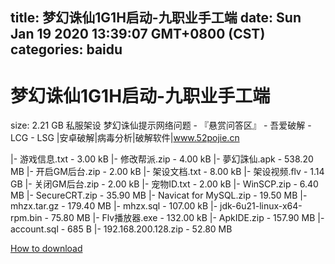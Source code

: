 
title: 梦幻诛仙1G1H启动-九职业手工端
date: Sun Jan 19 2020 13:39:07 GMT+0800 (CST)    
categories: baidu
---

# 梦幻诛仙1G1H启动-九职业手工端
size: 2.21 GB
 私服架设 梦幻诛仙提示网络问题 - 『悬赏问答区』 - 吾爱破解 - LCG - LSG |安卓破解|病毒分析|破解软件|www.52pojie.cn
 
|- 游戏信息.txt - 3.00 kB
|- 修改帮派.zip - 4.00 kB
|- 夢幻誅仙.apk - 538.20 MB
|- 开启GM后台.zip - 2.00 kB
|- 架设文档.txt - 8.00 kB
|- 架设视频.flv - 1.14 GB
|- 关闭GM后台.zip - 2.00 kB
|- 宠物ID.txt - 2.00 kB
|- WinSCP.zip - 6.40 MB
|- SecureCRT.zip - 35.90 MB
|- Navicat for MySQL.zip - 19.50 MB
|- mhzx.tar.gz - 179.40 MB
|- mhzx.sql - 107.00 kB
|- jdk-6u21-linux-x64-rpm.bin - 75.80 MB
|- Flv播放器.exe - 132.00 kB
|- ApkIDE.zip - 157.90 MB
|- account.sql - 685 B
|- 192.168.200.128.zip - 52.80 MB

[How to download](https://bpcam.bemobtrk.com/go/2ceec3aa-1ca2-46d6-b9ff-aaa5c184517c?jno=3887)